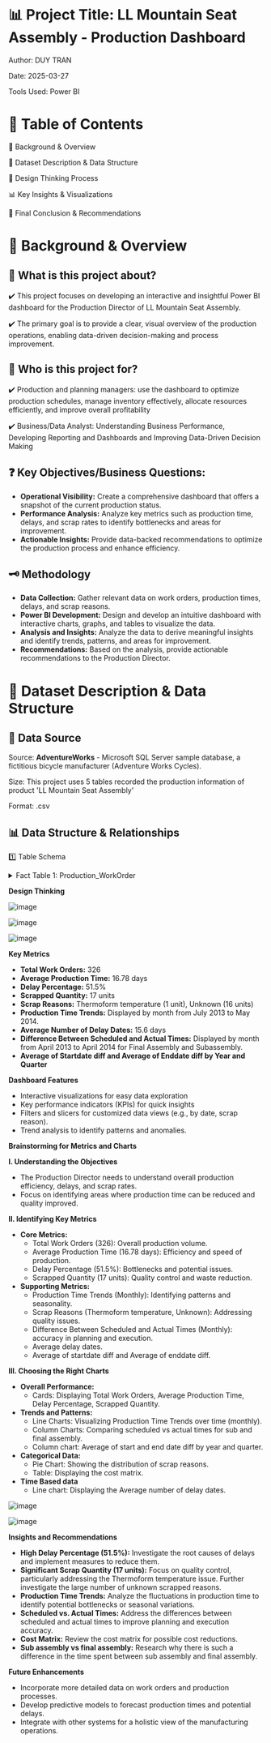 # 📊 Project Title: LL Mountain Seat Assembly - Production Dashboard

Author: DUY TRAN

Date: 2025-03-27

Tools Used: Power BI

# 📑 Table of Contents

📌 Background & Overview

📂 Dataset Description & Data Structure

🧠 Design Thinking Process

📊 Key Insights & Visualizations

🔎 Final Conclusion & Recommendations

# 📌 Background & Overview

 ## 📖 What is this project about?

 ✔️ This project focuses on developing an interactive and insightful Power BI dashboard for the Production Director of LL Mountain Seat Assembly. 
 
 ✔️ The primary goal is to provide a clear, visual overview of the production operations, enabling data-driven decision-making and process improvement.

 ## 👤 Who is this project for?

 ✔️ Production and planning managers:  use the dashboard to optimize production schedules, manage inventory effectively, allocate resources efficiently, and improve overall profitability
 
 ✔️ Business/Data Analyst: Understanding Business Performance, Developing Reporting and Dashboards and Improving Data-Driven Decision Making
 
 ## ❓ Key Objectives/Business Questions:

* **Operational Visibility:** Create a comprehensive dashboard that offers a snapshot of the current production status.
* **Performance Analysis:** Analyze key metrics such as production time, delays, and scrap rates to identify bottlenecks and areas for improvement.
* **Actionable Insights:** Provide data-backed recommendations to optimize the production process and enhance efficiency.

 ## 🗝️ Methodology

* **Data Collection:** Gather relevant data on work orders, production times, delays, and scrap reasons.
* **Power BI Development:** Design and develop an intuitive dashboard with interactive charts, graphs, and tables to visualize the data.
* **Analysis and Insights:** Analyze the data to derive meaningful insights and identify trends, patterns, and areas for improvement.
* **Recommendations:** Based on the analysis, provide actionable recommendations to the Production Director.

# 📂 Dataset Description & Data Structure

 ## 📌 Data Source
 
Source: **AdventureWorks** - Microsoft SQL Server sample database, a fictitious bicycle manufacturer (Adventure Works Cycles).

Size: This project uses 5 tables recorded the production information of product 'LL Mountain Seat Assembly' 

Format: .csv

## 📊 Data Structure & Relationships

1️⃣ Table Schema

<details>
<summary>Fact Table 1: Production_WorkOrder</summary>
<br>
![image](https://github.com/user-attachments/assets/5ba9cf09-ae42-4fb5-b9cc-1436e787a9da)
</details>

**Design Thinking**

![image](https://github.com/user-attachments/assets/4ad7ec13-f7a5-4279-8273-eb25cad91d5d)

![image](https://github.com/user-attachments/assets/31a4ea06-e0b1-402f-a75a-797886abb7b0)

![image](https://github.com/user-attachments/assets/e6e1bda3-762f-4b82-89e8-e55270fe9665)


**Key Metrics**

* **Total Work Orders:** 326
* **Average Production Time:** 16.78 days
* **Delay Percentage:** 51.5%
* **Scrapped Quantity:** 17 units
* **Scrap Reasons:** Thermoform temperature (1 unit), Unknown (16 units)
* **Production Time Trends:** Displayed by month from July 2013 to May 2014.
* **Average Number of Delay Dates:** 15.6 days
* **Difference Between Scheduled and Actual Times:** Displayed by month from April 2013 to April 2014 for Final Assembly and Subassembly.
* **Average of Startdate diff and Average of Enddate diff by Year and Quarter**

**Dashboard Features**

* Interactive visualizations for easy data exploration
* Key performance indicators (KPIs) for quick insights
* Filters and slicers for customized data views (e.g., by date, scrap reason).
* Trend analysis to identify patterns and anomalies.

**Brainstorming for Metrics and Charts**

**I. Understanding the Objectives**

* The Production Director needs to understand overall production efficiency, delays, and scrap rates.
* Focus on identifying areas where production time can be reduced and quality improved.

**II. Identifying Key Metrics**

* **Core Metrics:**
    * Total Work Orders (326): Overall production volume.
    * Average Production Time (16.78 days): Efficiency and speed of production.
    * Delay Percentage (51.5%): Bottlenecks and potential issues.
    * Scrapped Quantity (17 units): Quality control and waste reduction.
* **Supporting Metrics:**
    * Production Time Trends (Monthly): Identifying patterns and seasonality.
    * Scrap Reasons (Thermoform temperature, Unknown): Addressing quality issues.
    * Difference Between Scheduled and Actual Times (Monthly): accuracy in planning and execution.
    * Average delay dates.
    * Average of startdate diff and Average of enddate diff.

**III. Choosing the Right Charts**

* **Overall Performance:**
    * Cards: Displaying Total Work Orders, Average Production Time, Delay Percentage, Scrapped Quantity.
* **Trends and Patterns:**
    * Line Charts: Visualizing Production Time Trends over time (monthly).
    * Column Charts: Comparing scheduled vs actual times for sub and final assembly.
    * Column chart: Average of start and end date diff by year and quarter.
* **Categorical Data:**
    * Pie Chart: Showing the distribution of scrap reasons.
    * Table: Displaying the cost matrix.
* **Time Based data**
    * Line chart: Displaying the Average number of delay dates.

![image](https://github.com/user-attachments/assets/11f5dfe2-ef23-4507-ad84-0b24654ed5ee)

![image](https://github.com/user-attachments/assets/d137e9a2-b2a9-4a6e-a774-b03ac21abf50)


**Insights and Recommendations**

* **High Delay Percentage (51.5%):** Investigate the root causes of delays and implement measures to reduce them.
* **Significant Scrap Quantity (17 units):** Focus on quality control, particularly addressing the Thermoform temperature issue. Further investigate the large number of unknown scrapped reasons.
* **Production Time Trends:** Analyze the fluctuations in production time to identify potential bottlenecks or seasonal variations.
* **Scheduled vs. Actual Times:** Address the differences between scheduled and actual times to improve planning and execution accuracy.
* **Cost Matrix:** Review the cost matrix for possible cost reductions.
* **Sub assembly vs final assembly:** Research why there is such a difference in the time spent between sub assembly and final assembly.

**Future Enhancements**

* Incorporate more detailed data on work orders and production processes.
* Develop predictive models to forecast production times and potential delays.
* Integrate with other systems for a holistic view of the manufacturing operations.
